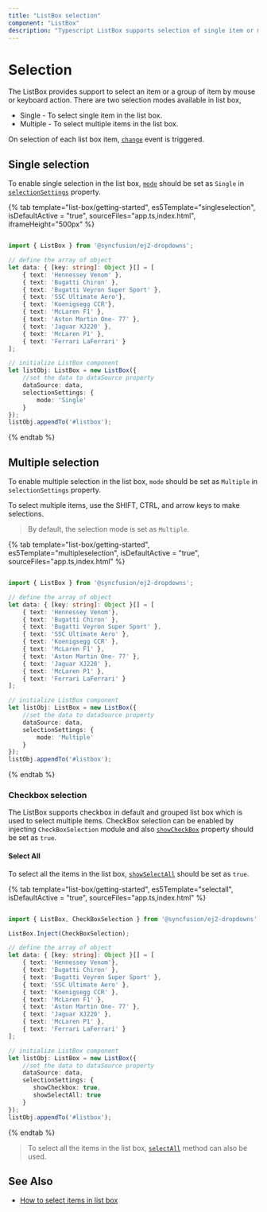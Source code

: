 ```yaml
---
title: "ListBox selection"
component: "ListBox"
description: "Typescript ListBox supports selection of single item or multiple item, and checkbox selection which supports selection of more than one items."
---
```


# Selection

The ListBox provides support to select an item or a group of item by mouse or keyboard action. There are two selection modes available in list box,

* Single -  To select single item in the list box.
* Multiple -  To select multiple items in the list box.

On selection of each list box item, [`change`](../api/list-box/#change) event is triggered.

## Single selection

To enable single selection in the list box, [`mode`](../api/list-box/selectionSettingsModel/#mode) should be set as `Single` in [`selectionSettings`](../api/list-box/#selectionsettings) property.

{% tab template="list-box/getting-started", es5Template="singleselection", isDefaultActive = "true", sourceFiles="app.ts,index.html", iframeHeight="500px" %}

```typescript

import { ListBox } from '@syncfusion/ej2-dropdowns';

// define the array of object
let data: { [key: string]: Object }[] = [
    { text: 'Hennessey Venom' },
    { text: 'Bugatti Chiron' },
    { text: 'Bugatti Veyron Super Sport' },
    { text: 'SSC Ultimate Aero'},
    { text: 'Koenigsegg CCR'},
    { text: 'McLaren F1' },
    { text: 'Aston Martin One- 77' },
    { text: 'Jaguar XJ220' },
    { text: 'McLaren P1' },
    { text: 'Ferrari LaFerrari' }
];

// initialize ListBox component
let listObj: ListBox = new ListBox({
    //set the data to dataSource property
    dataSource: data,
    selectionSettings: {
        mode: 'Single'
    }
});
listObj.appendTo('#listbox');

```

{% endtab %}

## Multiple selection

To enable multiple selection in the list box, `mode` should be set as `Multiple` in `selectionSettings` property.

To select multiple items, use the SHIFT, CTRL, and arrow keys to make selections.

> By default, the selection mode is set as `Multiple`.

{% tab template="list-box/getting-started", es5Template="multipleselection", isDefaultActive = "true", sourceFiles="app.ts,index.html" %}

```typescript

import { ListBox } from '@syncfusion/ej2-dropdowns';

// define the array of object
let data: { [key: string]: Object }[] = [
    { text: 'Hennessey Venom'},
    { text: 'Bugatti Chiron' },
    { text: 'Bugatti Veyron Super Sport' },
    { text: 'SSC Ultimate Aero' },
    { text: 'Koenigsegg CCR' },
    { text: 'McLaren F1' },
    { text: 'Aston Martin One- 77' },
    { text: 'Jaguar XJ220' },
    { text: 'McLaren P1' },
    { text: 'Ferrari LaFerrari' }
];

// initialize ListBox component
let listObj: ListBox = new ListBox({
    //set the data to dataSource property
    dataSource: data,
    selectionSettings: {
        mode: 'Multiple'
    }
});
listObj.appendTo('#listbox');

```

{% endtab %}

### Checkbox selection

The ListBox supports checkbox in default and grouped list box which is used to select multiple items. CheckBox selection can be enabled by injecting `CheckBoxSelection` module and also [`showCheckBox`](../api/list-box/selectionSettingsModel/#showcheckbox) property should be set as `true`.

#### Select All

To select all the items in the list box, [`showSelectAll`](../api/list-box/selectionSettingsModel/#showselectall) should be set as `true`.

{% tab template="list-box/getting-started", es5Template="selectall", isDefaultActive = "true", sourceFiles="app.ts,index.html" %}

```typescript

import { ListBox, CheckBoxSelection } from '@syncfusion/ej2-dropdowns';

ListBox.Inject(CheckBoxSelection);

// define the array of object
let data: { [key: string]: Object }[] = [
    { text: 'Hennessey Venom'},
    { text: 'Bugatti Chiron' },
    { text: 'Bugatti Veyron Super Sport' },
    { text: 'SSC Ultimate Aero' },
    { text: 'Koenigsegg CCR' },
    { text: 'McLaren F1' },
    { text: 'Aston Martin One- 77' },
    { text: 'Jaguar XJ220' },
    { text: 'McLaren P1' },
    { text: 'Ferrari LaFerrari' }
];

// initialize ListBox component
let listObj: ListBox = new ListBox({
    //set the data to dataSource property
    dataSource: data,
    selectionSettings: {
       showCheckbox: true,
       showSelectAll: true
    }
});
listObj.appendTo('#listbox');

```

{% endtab %}

> To select all the items in the list box, [`selectAll`](../api/list-box/#selectall) method can also be used.

## See Also

* [How to select items in list box](./icons-and-templates/#Select-items-to-the-list-box)